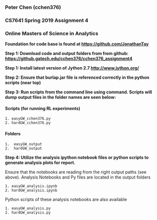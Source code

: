 
### Peter Chen (cchen376)
### CS7641 Spring 2019 Assignment 4 
### Online Masters of Science in Analytics

__Foundation for code base is found at https://github.com/JonathanTay__ 

__Step 1: Download code and output folders from from github: https://github.gatech.edu/cchen376/cchen376_assignment4__ 

__Step 1: Install latest version of Jython 2.7 http://www.jython.org/__ 

__Step 2: Ensure that burlap.jar file is referenced correctly in the python scripts (near top)__

__Step 3: Run scripts from the command line using <jython script.py> command. Scripts will dump output files in the folder names are seen below:__ 

#### Scripts (for running RL experiments)
	1. easyGW_cchen376.py
	2. hardGW_cchen376.py

#### Folders 
	1.  easyGW_output
	2.	hardGW_output


__Step 4: Utilize the analysis ipython notebook files or python scripts to generate analysis plots for report.__ 

Ensure that the notebooks are reading from the right output paths (see above). Analysis Notebooks and Py files are located in the output folders 

	1. easyGW_analysis.ipynb
	2. hardGW_analysis.ipynb

Python scripts of these analysis notebooks are also available 

	1. easyGW_analysis.py
	2. hardGW_analysis.py